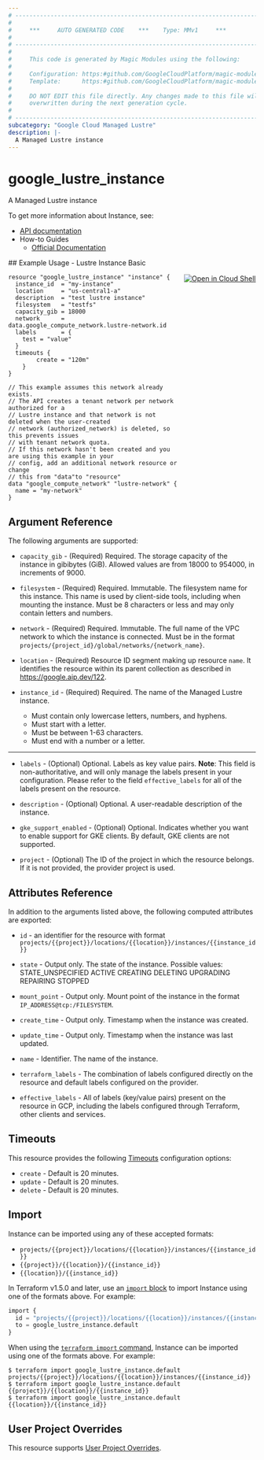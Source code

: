 ```yaml
---
# ----------------------------------------------------------------------------
#
#     ***     AUTO GENERATED CODE    ***    Type: MMv1     ***
#
# ----------------------------------------------------------------------------
#
#     This code is generated by Magic Modules using the following:
#
#     Configuration: https:#github.com/GoogleCloudPlatform/magic-modules/tree/main/mmv1/products/lustre/Instance.yaml
#     Template:      https:#github.com/GoogleCloudPlatform/magic-modules/tree/main/mmv1/templates/terraform/resource.html.markdown.tmpl
#
#     DO NOT EDIT this file directly. Any changes made to this file will be
#     overwritten during the next generation cycle.
#
# ----------------------------------------------------------------------------
subcategory: "Google Cloud Managed Lustre"
description: |-
  A Managed Lustre instance
---
```


# google_lustre_instance

A Managed Lustre instance


To get more information about Instance, see:

* [API documentation](https://cloud.google.com/managed-lustre/docs/reference/rest/v1/projects.locations.instances)
* How-to Guides
    * [Official Documentation](https://cloud.google.com/managed-lustre/docs/create-instance)

<div class = "oics-button" style="float: right; margin: 0 0 -15px">
  <a href="https://console.cloud.google.com/cloudshell/open?cloudshell_git_repo=https%3A%2F%2Fgithub.com%2Fterraform-google-modules%2Fdocs-examples.git&cloudshell_image=gcr.io%2Fcloudshell-images%2Fcloudshell%3Alatest&cloudshell_print=.%2Fmotd&cloudshell_tutorial=.%2Ftutorial.md&cloudshell_working_dir=lustre_instance_basic&open_in_editor=main.tf" target="_blank">
    <img alt="Open in Cloud Shell" src="//gstatic.com/cloudssh/images/open-btn.svg" style="max-height: 44px; margin: 32px auto; max-width: 100%;">
  </a>
</div>
## Example Usage - Lustre Instance Basic


```hcl
resource "google_lustre_instance" "instance" {
  instance_id  = "my-instance"
  location     = "us-central1-a"
  description  = "test lustre instance"
  filesystem   = "testfs"
  capacity_gib = 18000
  network      = data.google_compute_network.lustre-network.id
  labels       = {
    test = "value"
  }
  timeouts {
		create = "120m"
	}
}

// This example assumes this network already exists.
// The API creates a tenant network per network authorized for a
// Lustre instance and that network is not deleted when the user-created
// network (authorized_network) is deleted, so this prevents issues
// with tenant network quota.
// If this network hasn't been created and you are using this example in your
// config, add an additional network resource or change
// this from "data"to "resource"
data "google_compute_network" "lustre-network" {
  name = "my-network"
}
```

## Argument Reference

The following arguments are supported:


* `capacity_gib` -
  (Required)
  Required. The storage capacity of the instance in gibibytes (GiB). Allowed values
  are from 18000 to 954000, in increments of 9000.

* `filesystem` -
  (Required)
  Required. Immutable. The filesystem name for this instance. This name is used by client-side
  tools, including when mounting the instance. Must be 8 characters or less
  and may only contain letters and numbers.

* `network` -
  (Required)
  Required. Immutable. The full name of the VPC network to which the instance is connected.
  Must be in the format
  `projects/{project_id}/global/networks/{network_name}`.

* `location` -
  (Required)
  Resource ID segment making up resource `name`. It identifies the resource within its parent collection as described in https://google.aip.dev/122.

* `instance_id` -
  (Required)
  Required. The name of the Managed Lustre instance.
  * Must contain only lowercase letters, numbers, and hyphens.
  * Must start with a letter.
  * Must be between 1-63 characters.
  * Must end with a number or a letter.


- - -


* `labels` -
  (Optional)
  Optional. Labels as key value pairs.
  **Note**: This field is non-authoritative, and will only manage the labels present in your configuration.
  Please refer to the field `effective_labels` for all of the labels present on the resource.

* `description` -
  (Optional)
  Optional. A user-readable description of the instance.

* `gke_support_enabled` -
  (Optional)
  Optional. Indicates whether you want to enable support for GKE clients. By default,
  GKE clients are not supported.

* `project` - (Optional) The ID of the project in which the resource belongs.
    If it is not provided, the provider project is used.


## Attributes Reference

In addition to the arguments listed above, the following computed attributes are exported:

* `id` - an identifier for the resource with format `projects/{{project}}/locations/{{location}}/instances/{{instance_id}}`

* `state` -
  Output only. The state of the instance.
  Possible values:
  STATE_UNSPECIFIED
  ACTIVE
  CREATING
  DELETING
  UPGRADING
  REPAIRING
  STOPPED

* `mount_point` -
  Output only. Mount point of the instance in the format `IP_ADDRESS@tcp:/FILESYSTEM`.

* `create_time` -
  Output only. Timestamp when the instance was created.

* `update_time` -
  Output only. Timestamp when the instance was last updated.

* `name` -
  Identifier. The name of the instance.

* `terraform_labels` -
  The combination of labels configured directly on the resource
   and default labels configured on the provider.

* `effective_labels` -
  All of labels (key/value pairs) present on the resource in GCP, including the labels configured through Terraform, other clients and services.


## Timeouts

This resource provides the following
[Timeouts](https://developer.hashicorp.com/terraform/plugin/sdkv2/resources/retries-and-customizable-timeouts) configuration options:

- `create` - Default is 20 minutes.
- `update` - Default is 20 minutes.
- `delete` - Default is 20 minutes.

## Import


Instance can be imported using any of these accepted formats:

* `projects/{{project}}/locations/{{location}}/instances/{{instance_id}}`
* `{{project}}/{{location}}/{{instance_id}}`
* `{{location}}/{{instance_id}}`


In Terraform v1.5.0 and later, use an [`import` block](https://developer.hashicorp.com/terraform/language/import) to import Instance using one of the formats above. For example:

```tf
import {
  id = "projects/{{project}}/locations/{{location}}/instances/{{instance_id}}"
  to = google_lustre_instance.default
}
```

When using the [`terraform import` command](https://developer.hashicorp.com/terraform/cli/commands/import), Instance can be imported using one of the formats above. For example:

```
$ terraform import google_lustre_instance.default projects/{{project}}/locations/{{location}}/instances/{{instance_id}}
$ terraform import google_lustre_instance.default {{project}}/{{location}}/{{instance_id}}
$ terraform import google_lustre_instance.default {{location}}/{{instance_id}}
```

## User Project Overrides

This resource supports [User Project Overrides](https://registry.terraform.io/providers/hashicorp/google/latest/docs/guides/provider_reference#user_project_override).
